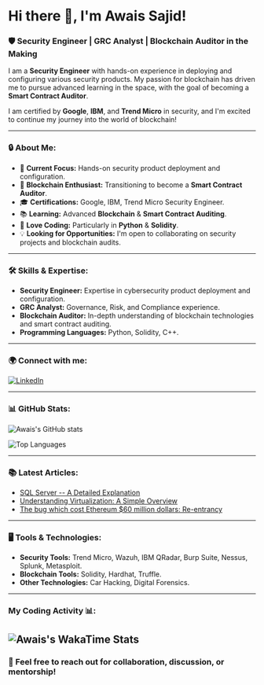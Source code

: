 # Hi there 👋, I'm Awais Sajid!
### 🛡️ Security Engineer | GRC Analyst | Blockchain Auditor in the Making

I am a **Security Engineer** with hands-on experience in deploying and configuring various security products. My passion for blockchain has driven me to pursue advanced learning in the space, with the goal of becoming a **Smart Contract Auditor**.

I am certified by **Google**, **IBM**, and **Trend Micro** in security, and I'm excited to continue my journey into the world of blockchain!

---


### 🔒 About Me:
- 🔐 **Current Focus:** Hands-on security product deployment and configuration.
- 🔗 **Blockchain Enthusiast:** Transitioning to become a **Smart Contract Auditor**.
- 🎓 **Certifications:** Google, IBM, Trend Micro Security Engineer.
- 📚 **Learning:** Advanced **Blockchain** & **Smart Contract Auditing**.
- 🐍 **Love Coding:** Particularly in **Python** & **Solidity**.
- 💡 **Looking for Opportunities:** I'm open to collaborating on security projects and blockchain audits.

---

### 🛠️ Skills & Expertise:
- **Security Engineer:** Expertise in cybersecurity product deployment and configuration.
- **GRC Analyst:** Governance, Risk, and Compliance experience.
- **Blockchain Auditor:** In-depth understanding of blockchain technologies and smart contract auditing.
- **Programming Languages:** Python, Solidity, C++.

---

### 🌍 Connect with me:
[![LinkedIn](https://img.shields.io/badge/LinkedIn-Connect-blue?style=for-the-badge&logo=linkedin)](https://www.linkedin.com/in/awais-sajid)

---

### 📊 GitHub Stats:

![Awais's GitHub stats](https://github-readme-stats.vercel.app/api?username=awais922609&show_icons=true&theme=dark)

![Top Languages](https://github-readme-stats.vercel.app/api/top-langs/?username=awais922609&layout=compact&theme=dark)

---

### 📚 Latest Articles:
- [SQL Server -- A Detailed Explanation](https://medium.com/@black_Diamond/sql-server-a-detail-explanation-bb1f7d2b4062)
- [Understanding Virtualization: A Simple Overview](https://medium.com/@black_Diamond/understanding-virtualization-a-simple-overview-f1099316c7a5)
- [The bug which cost Ethereum $60 million dollars: Re-entrancy](https://medium.com/@black_Diamond/the-bug-which-cost-ethereum-60-million-dollars-re-entrancy-7cb7aaa6187a)

---

### 🖥️ Tools & Technologies:
- **Security Tools:** Trend Micro, Wazuh, IBM QRadar, Burp Suite, Nessus, Splunk, Metasploit.
- **Blockchain Tools:** Solidity, Hardhat, Truffle.
- **Other Technologies:** Car Hacking, Digital Forensics.

---

### My Coding Activity 📊: 
![Awais's WakaTime Stats](https://github-readme-stats.vercel.app/api/wakatime?username=asajid03)
---


### 💬 Feel free to reach out for collaboration, discussion, or mentorship!
